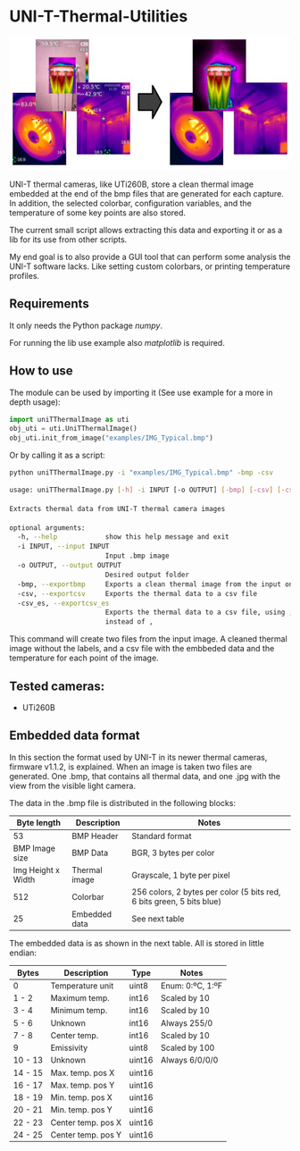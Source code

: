 # UNI-T-Thermal-Utilities
![Extraction examples](https://raw.githubusercontent.com/Santi-hr/UNI-T-Thermal-Utilities/main/examples/readme_header.jpg)

UNI-T thermal cameras, like UTi260B, store a clean thermal image embedded at the end of the bmp files that are generated for each capture.
In addition, the selected colorbar, configuration variables, and the temperature of some key points are also stored.

The current small script allows extracting this data and exporting it or as a lib for its use from other scripts.

My end goal is to also provide a GUI tool that can perform some analysis the UNI-T software lacks.
Like setting custom colorbars, or printing temperature profiles.

## Requirements

It only needs the Python package *numpy*.

For running the lib use example also *matplotlib* is required.

## How to use

The module can be used by importing it (See use example for a more in depth usage):

```python
import uniTThermalImage as uti
obj_uti = uti.UniTThermalImage()
obj_uti.init_from_image("examples/IMG_Typical.bmp")
```

Or by calling it as a script:

```bash
python uniTThermalImage.py -i "examples/IMG_Typical.bmp" -bmp -csv
```

```bash
usage: uniTThermalImage.py [-h] -i INPUT [-o OUTPUT] [-bmp] [-csv] [-csv_es]

Extracts thermal data from UNI-T thermal camera images

optional arguments:
  -h, --help            show this help message and exit
  -i INPUT, --input INPUT
                        Input .bmp image
  -o OUTPUT, --output OUTPUT
                        Desired output folder
  -bmp, --exportbmp     Exports a clean thermal image from the input one
  -csv, --exportcsv     Exports the thermal data to a csv file
  -csv_es, --exportcsv_es
                        Exports the thermal data to a csv file, using ;
                        instead of ,
```

This command will create two files from the input image.
A cleaned thermal image without the labels, and a csv file with the embbeded data and the temperature for each point of the image. 


## Tested cameras:

- UTi260B

## Embedded data format

In this section the format used by UNI-T in its newer thermal cameras, firmware v1.1.2, is explained.
When an image is taken two files are generated. One .bmp, that contains all thermal data, and one .jpg with the view from the visible light camera. 

The data in the .bmp file is distributed in the following blocks: 

| Byte length | Description | Notes |
| --- | --- | --- |
| 53 | BMP Header | Standard format |
| BMP Image size | BMP Data | BGR, 3 bytes per color |
| Img Height x Width | Thermal image | Grayscale, 1 byte per pixel |
| 512 | Colorbar | 256 colors, 2 bytes per color (5 bits red, 6 bits green, 5 bits blue) |
| 25 | Embedded data | See next table

The embedded data is as shown in the next table. All is stored in little endian:

| Bytes | Description | Type | Notes |
| --- | --- | --- | --- |
| 0 | Temperature unit | uint8 | Enum: 0:ºC, 1:ºF |
| 1 - 2 | Maximum temp. | int16 | Scaled by 10 |
| 3 - 4 | Minimum temp. | int16 | Scaled by 10 |
| 5 - 6 | Unknown | int16 | Always 255/0 |
| 7 - 8 | Center temp. | int16 | Scaled by 10 |
| 9 | Emissivity | uint8 | Scaled by 100 |
| 10 - 13 | Unknown | uint16 | Always 6/0/0/0 |
| 14 - 15 | Max. temp. pos X | uint16 | |
| 16 - 17 | Max. temp. pos Y | uint16 | |
| 18 - 19 | Min. temp. pos X | uint16 | |
| 20 - 21 | Min. temp. pos Y | uint16 | |
| 22 - 23 | Center temp. pos X | uint16 | |
| 24 - 25 | Center temp. pos Y | uint16 | |

